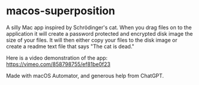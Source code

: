 # macos-superposition

A silly Mac app inspired by Schrödinger's cat. When you drag files on to the application it will create a password protected and encrypted disk image the size of your files. It will then either copy your files to the disk image or create a readme text file that says "The cat is dead."

Here is a video demonstration of the app:
https://vimeo.com/858798755/ef81be0f23

Made with macOS Automator, and generous help from ChatGPT.
